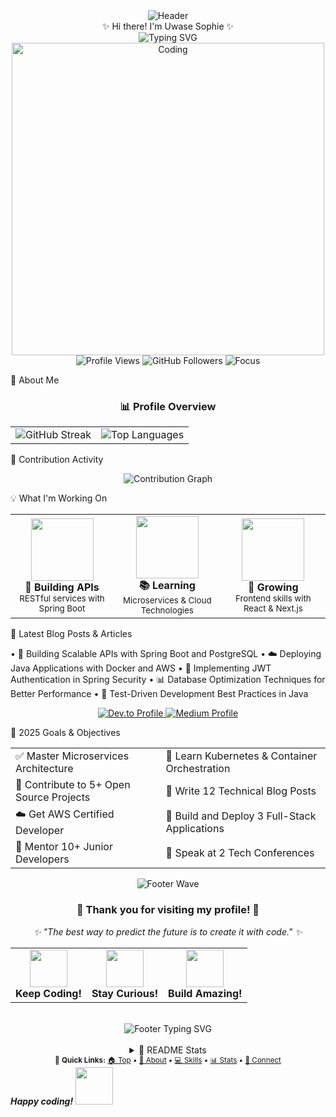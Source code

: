 <div align="center"> <img src="https://capsule-render.vercel.app/api?type=waving&color=gradient&customColorList=6,11,20&height=200&section=header&text=Uwase%20Sophie&fontSize=50&fontColor=fff&animation=twinkling&fontAlignY=32" alt="Header"/> </div> 
<div align="center">✨ Hi there! I'm Uwase Sophie ✨</div>
<div align="center"> <img src="https://readme-typing-svg.herokuapp.com?font=Fira+Code&weight=600&size=28&pause=1000&color=6366F1&center=true&vCenter=true&random=false&width=600&lines=Backend+Developer+%F0%9F%9A%80;Java+Enthusiast+%E2%98%95;Building+Amazing+APIs+%F0%9F%94%A7;Always+Learning+%F0%9F%93%9A;Spring+Boot+Developer+%F0%9F%8C%B1;Problem+Solver+%F0%9F%A7%A9" alt="Typing SVG" /> </div> <div align="center"> <img  alt="Coding" width="500" src="https://media.giphy.com/media/L1R1tvI9svkIWwpVYr/giphy.gif">  </div> <div align="center"> <img src="https://komarev.com/ghpvc/?username=tifan9&label=Profile%20Views&color=6366f1&style=for-the-badge" alt="Profile Views" /> <img src="https://img.shields.io/github/followers/tifan9?label=Followers&style=for-the-badge&color=6366f1" alt="GitHub Followers" /> <img src="https://img.shields.io/badge/Focus-Backend%20Development-6366f1?style=for-the-badge" alt="Focus" /> </div> 
 
🎯 About Me

<div align="center">
  <h3>📊 Profile Overview</h3>
  <table>
    <tr>
      <td>
        <img src="https://github-readme-streak-stats.herokuapp.com/?user=tifan9&theme=tokyonight&hide_border=true&background=0D1117&stroke=6366F1&ring=6366F1&fire=FF6B35&currStreakLabel=C9D1D9&dates=C9D1D9&currStreakNum=FFFFFF&sideNums=FFFFFF" alt="GitHub Streak" />
      </td>
      <td>
        <img src="https://github-readme-stats.vercel.app/api/top-langs/?username=tifan9&layout=compact&theme=tokyonight&hide_border=true&bg_color=0D1117&title_color=6366F1&text_color=C9D1D9&langs_count=8" alt="Top Languages" />
      </td>
    </tr>
  </table>
</div>
 
🎨 Contribution Activity
<div align="center"> <img src="https://github-readme-activity-graph.vercel.app/graph?username=tifan9&theme=tokyo-night&hide_border=true&bg_color=0D1117&color=6366F1&line=58A6FF&point=C9D1D9&area=true&hide_title=false" alt="Contribution Graph" /> </div> 
 

<!-- 📈 Coding Activity & Insights
<div align="center"> <table> <tr> <td> <img src="https://github-profile-summary-cards.vercel.app/api/cards/repos-per-language?username=tifan9&theme=tokyonight" alt="Repos per Language" /> </td> <td> <img src="https://github-profile-summary-cards.vercel.app/api/cards/productive-time?username=tifan9&theme=tokyonight&utc_offset=2" alt="Productive Time" /> </td> </tr> </table> </div>  -->
 
<!-- 🚀 Featured Projects & Repositories
<div align="center"> <table> <tr> <td> <a href="https://github.com/tifan9/project1"> <img src="https://github-readme-stats.vercel.app/api/pin/?username=tifan9&repo=spring-boot-api&theme=tokyonight&hide_border=true&bg_color=0D1117&title_color=6366F1&text_color=C9D1D9&icon_color=58A6FF" alt="Spring Boot API" /> </a> </td> <td> <a href="https://github.com/tifan9/project2"> <img src="https://github-readme-stats.vercel.app/api/pin/?username=tifan9&repo=react-dashboard&theme=tokyonight&hide_border=true&bg_color=0D1117&title_color=6366F1&text_color=C9D1D9&icon_color=58A6FF" alt="React Dashboard" /> </a> </td> </tr> </table> </div> <div align="center"> <i>⭐ Don't forget to star repositories you find interesting!</i> </div> 
 
🤝 Let's Connect & Collaborate!
<div align="center"> 
📱 Find Me Online
     
</div> <div align="center"> 
💼 Open for Opportunities
    
</div>  -->
 
💡 What I'm Working On
<div align="center"> <table> <tr> <td align="center"> <img src="https://media.giphy.com/media/WUlplcMpOCEmTGBtBW/giphy.gif" width="100"> <br><strong>🔧 Building APIs</strong> <br><sub>RESTful services with Spring Boot</sub> </td> <td align="center"> <img src="https://media.giphy.com/media/kH1DBkPNyZPOk0BxrM/giphy.gif" width="100"> <br><strong>📚 Learning</strong> <br><sub>Microservices & Cloud Technologies</sub> </td> <td align="center"> <img src="https://media.giphy.com/media/du3J3cXyzhj75IOgvA/giphy.gif" width="100"> <br><strong>🌱 Growing</strong> <br><sub>Frontend skills with React & Next.js</sub> </td> </tr> </table> </div> 
 
📝 Latest Blog Posts & Articles
<!-- BLOG-POST-LIST:START --> 
•	🚀 Building Scalable APIs with Spring Boot and PostgreSQL
•	☁️ Deploying Java Applications with Docker and AWS
•	🔐 Implementing JWT Authentication in Spring Security
•	📊 Database Optimization Techniques for Better Performance
•	🧪 Test-Driven Development Best Practices in Java
<!-- BLOG-POST-LIST:END --> <div align="center"> <a href="https://dev.to/uwase-sophie"> <img src="https://img.shields.io/badge/dev.to-0A0A0A?style=for-the-badge&logo=dev.to&logoColor=white" alt="Dev.to Profile" /> </a> <a href="https://medium.com/@uwasesophie101"> <img src="https://img.shields.io/badge/Medium-12100E?style=for-the-badge&logo=medium&logoColor=white" alt="Medium Profile" /> </a> </div> 
 
🎯 2025 Goals & Objectives
<div align="center"> <table> <tr> <td>✅ Master Microservices Architecture</td> <td>🔄 Learn Kubernetes & Container Orchestration</td> </tr> <tr> <td>🔄 Contribute to 5+ Open Source Projects</td> <td>📝 Write 12 Technical Blog Posts</td> </tr> <tr> <td>☁️ Get AWS Certified Developer</td> <td>🚀 Build and Deploy 3 Full-Stack Applications</td> </tr> <tr> <td>🤝 Mentor 10+ Junior Developers</td> <td>🎤 Speak at 2 Tech Conferences</td> </tr> </table> </div> 
 
<div align="center"> <img src="https://capsule-render.vercel.app/api?type=waving&color=gradient&customColorList=6,11,20&height=120&section=footer&animation=twinkling" alt="Footer Wave" /> </div> <div align="center"> <h3>🌟 Thank you for visiting my profile! 🌟</h3> <p><i>✨ "The best way to predict the future is to create it with code." ✨</i></p> <table> <tr> <td align="center"> <img src="https://media.giphy.com/media/LnQjpWaON8nhr21vNW/giphy.gif" width="60"> <br><strong>Keep Coding!</strong> </td> <td align="center"> <img src="https://media.giphy.com/media/7j2hfyeVcDtf2/giphy.gif" width="60"> <br><strong>Stay Curious!</strong> </td> <td align="center"> <img src="https://media.giphy.com/media/mGcNjsfWAjY5AEZNw6/giphy.gif" width="60"> <br><strong>Build Amazing!</strong> </td> </tr> </table> <br> 
<!-- 🔥 Profile Last Updated: August 2025 -->
<img src="https://readme-typing-svg.herokuapp.com?font=Fira+Code&size=14&pause=1000&color=6366F1&center=true&vCenter=true&width=400&lines=Thanks+for+stopping+by!+👋;Let's+build+something+amazing+together!+🚀;Feel+free+to+reach+out+anytime!+💬" alt="Footer Typing SVG" /> 
<br><br>
<details> <summary>🎨 README Stats</summary> <br> <img src="https://img.shields.io/badge/Made%20with-Markdown-1f425f.svg?style=for-the-badge" alt="Made with Markdown"> <img src="https://img.shields.io/badge/Maintained-Yes-green.svg?style=for-the-badge" alt="Maintained"> <img src="https://img.shields.io/badge/Last%20Updated-August%202025-blue.svg?style=for-the-badge" alt="Last Updated"> </details> </div> 
 
<div align="center"> <sub>🔗 <strong>Quick Links:</strong> <a href="#-hi-there-im-uwase-sophie-">🏠 Top</a> • <a href="#-about-me">👤 About</a> • <a href="#️-tech-stack--tools">💻 Skills</a> • <a href="#-github-analytics--statistics">📊 Stats</a> • <a href="#-lets-connect--collaborate">🤝 Connect</a> </sub> </div><em><b>Happy coding!</b></em> <img src="https://media.giphy.com/media/7j2hfyeVcDtf2/giphy.gif" width="60"> </div>

